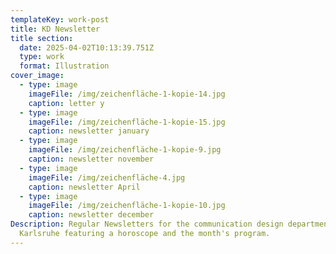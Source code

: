 ```yaml
---
templateKey: work-post
title: KD Newsletter
title section:
  date: 2025-04-02T10:13:39.751Z
  type: work
  format: Illustration
cover_image:
  - type: image
    imageFile: /img/zeichenfläche-1-kopie-14.jpg
    caption: letter y
  - type: image
    imageFile: /img/zeichenfläche-1-kopie-15.jpg
    caption: newsletter january
  - type: image
    imageFile: /img/zeichenfläche-1-kopie-9.jpg
    caption: newsletter november
  - type: image
    imageFile: /img/zeichenfläche-4.jpg
    caption: newsletter April
  - type: image
    imageFile: /img/zeichenfläche-1-kopie-10.jpg
    caption: newsletter december
Description: R﻿egular Newsletters for the communication design department at HfG
  Karlsruhe featuring a horoscope and the month's program.
---
```

